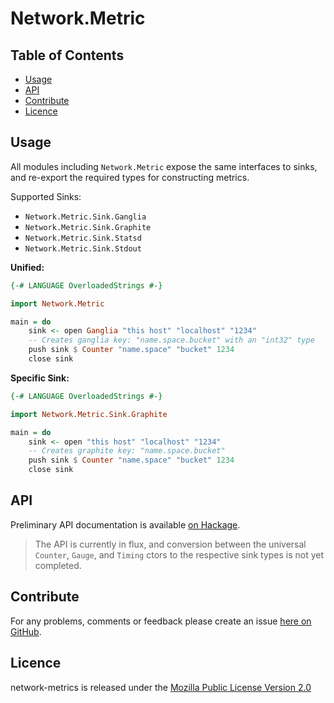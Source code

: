 Network.Metric
==============

Table of Contents
-----------------

* [Usage](#usage)
* [API](#api)
* [Contribute](#contribute)
* [Licence](#licence)


<a name="usage" />

Usage
-----

All modules including `Network.Metric` expose the same interfaces to sinks, and re-export
the required types for constructing metrics.

Supported Sinks:

* `Network.Metric.Sink.Ganglia`
* `Network.Metric.Sink.Graphite`
* `Network.Metric.Sink.Statsd`
* `Network.Metric.Sink.Stdout`


**Unified:**

````haskell
{-# LANGUAGE OverloadedStrings #-}

import Network.Metric

main = do
    sink <- open Ganglia "this host" "localhost" "1234"
    -- Creates ganglia key: "name.space.bucket" with an "int32" type
    push sink $ Counter "name.space" "bucket" 1234
    close sink
````


**Specific Sink:**

````haskell
{-# LANGUAGE OverloadedStrings #-}

import Network.Metric.Sink.Graphite

main = do
    sink <- open "this host" "localhost" "1234"
    -- Creates graphite key: "name.space.bucket"
    push sink $ Counter "name.space" "bucket" 1234
    close sink
````


<a name="api" />

API
---

Preliminary API documentation is available [on Hackage](http://hackage.haskell.org/package/network-metrics).

> The API is currently in flux, and conversion between the universal `Counter`, `Gauge`, and `Timing` ctors to the respective sink types is not yet completed.


<a name="contribute" />

Contribute
----------

For any problems, comments or feedback please create an issue [here on GitHub](github.com/brendanhay/network-metrics/issues).


<a name="licence" />

Licence
-------

network-metrics is released under the [Mozilla Public License Version 2.0](http://www.mozilla.org/MPL/)
